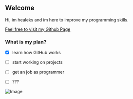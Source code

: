 ## Welcome 

Hi, im healeks and im here to improve my programming skills.

[Feel free to visit my Github Page](https://github.com/healeks) 

### What is my plan?

- [x] learn how GitHub works
- [ ] start working on projects
- [ ] get an job as programmer
- [ ] ??? 


![Image](http://awallpapershub.com/wp-content/uploads/2018/05/Rick-and-Morty-Wallpapers.jpg)



